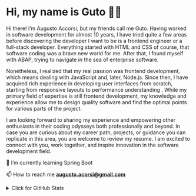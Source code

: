# Hi, my name is Guto 🤘🏻


Hi there! I’m Augusto Accorsi, but my friends call me Guto. Having worked in software development for almost 10 years, I have tried quite a few areas before discovering the developer I want to be is a frontend engineer or a full-stack developer. Everything started with HTML and CSS of course, that software coding was a brave new world for me. After that, I found myself with ABAP, trying to navigate in the sea of enterprise software.

Nonetheless, I realized that my real passion was frontend development, which means dealing with JavaScript and, later, Node.js. Since then, I have acquired rich experience in developing user interfaces from scratch, starting from responsive layouts to performance understanding . While my primary field of expertise is still frontend development, my knowledge and experience allow me to design quality software and find the optimal points for various parts of the project.

I am looking forward to sharing my experience and empowering other enthusiasts in their coding odysseys both professionally and beyond. In case you are curious about my career path, projects, or guidance you can replicate in this area, you are welcome to review my resume. I am excited to connect with you, work together, and inspire innovation in the software development field.

<!--
**augustoaccorsi/augustoaccorsi** is a ✨ _special_ ✨ repository because its `README.md` (this file) appears on your GitHub profile.

Here are some ideas to get you started:

- 🔭 I’m currently working on ...
- 🌱 I’m currently learning ...
- 👯 I’m looking to collaborate on ...
- 🤔 I’m looking for help with ...
- 💬 Ask me about ...
- 📫 How to reach me: ...
- 😄 Pronouns: ...
- ⚡ Fun fact: ...
-->
🌱 I’m currently learning Spring Boot

📫 How to reach me **augusto.acorsi@gmail.com**

<details>
<summary>Click for GitHub Stats</summary>
<p align="center">
  <p align="center"> <a href="https://github.com/augustoaccorsi"> <img height="180em" src="https://github-readme-stats.vercel.app/api?username=augustoaccorsi&show_icons=true&theme=tokyonight&include_all_commits=true&count_private=true"/> </p>
<br>
  <p align="center"><img align="center" src="https://github-readme-stats.vercel.app/api/top-langs/?username=augustoaccorsi&layout=compact&theme=radical" alt="augustoaccorsi" /> </p>
</p>
</details>
